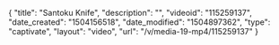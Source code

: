 {
    "title": "Santoku Knife",
    "description": "",
    "videoid": "115259137",
    "date_created": "1504156518",
    "date_modified": "1504897362",
    "type": "captivate",
    "layout": "video",
    "url": "\/v\/media-19-mp4\/115259137"
}